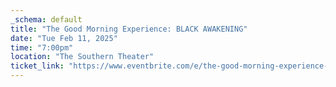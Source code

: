 ```yaml
---
_schema: default
title: "The Good Morning Experience: BLACK AWAKENING"
date: "Tue Feb 11, 2025"
time: "7:00pm"
location: "The Southern Theater"
ticket_link: "https://www.eventbrite.com/e/the-good-morning-experience-black-awakening-tickets-1225657066279?aff=oddtdtcreator"
---
```

